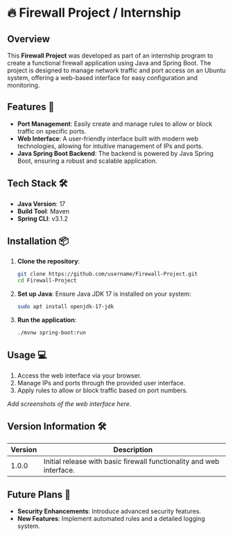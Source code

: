 # 🔥 Firewall Project / Internship

## Overview

This **Firewall Project** was developed as part of an internship program to create a functional firewall application using Java and Spring Boot. The project is designed to manage network traffic and port access on an Ubuntu system, offering a web-based interface for easy configuration and monitoring.

## Features 🚀

* **Port Management**: Easily create and manage rules to allow or block traffic on specific ports.
* **Web Interface**: A user-friendly interface built with modern web technologies, allowing for intuitive management of IPs and ports.
* **Java Spring Boot Backend**: The backend is powered by Java Spring Boot, ensuring a robust and scalable application.

## Tech Stack 🛠️

* **Java Version**: 17
* **Build Tool**: Maven
* **Spring CLI**: v3.1.2

## Installation 📦

1. **Clone the repository**:
    ```bash
    git clone https://github.com/username/Firewall-Project.git
    cd Firewall-Project
    ```

2. **Set up Java**:
    Ensure Java JDK 17 is installed on your system:
    ```bash
    sudo apt install openjdk-17-jdk
    ```

3. **Run the application**:
    ```bash
    ./mvnw spring-boot:run
    ```

## Usage 💻

1. Access the web interface via your browser.
2. Manage IPs and ports through the provided user interface.
3. Apply rules to allow or block traffic based on port numbers.


_Add screenshots of the web interface here._

## Version Information 🛠️

| Version | Description                                                              |
|---------|--------------------------------------------------------------------------|
| 1.0.0   | Initial release with basic firewall functionality and web interface.     |

## Future Plans 🌟

* **Security Enhancements**: Introduce advanced security features.
* **New Features**: Implement automated rules and a detailed logging system.

